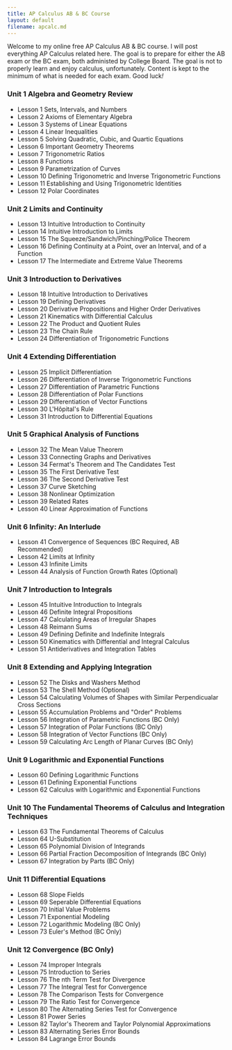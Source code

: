 ```yaml
---
title: AP Calculus AB & BC Course
layout: default
filename: apcalc.md
--- 
```


Welcome to my online free AP Calculus AB & BC course. I will post everything AP Calculus related here. The goal is to prepare for either the AB exam or the BC exam, both administed by College Board. The goal is not to properly learn and enjoy calculus, unfortunately. Content is kept to the minimum of what is needed for each exam. Good luck<em>!</em>  

### Unit 1 Algebra and Geometry Review
- Lesson 1 Sets, Intervals, and Numbers
- Lesson 2 Axioms of Elementary Algebra
- Lesson 3 Systems of Linear Equations
- Lesson 4 Linear Inequalities
- Lesson 5 Solving Quadratic, Cubic, and Quartic Equations
- Lesson 6 Important Geometry Theorems
- Lesson 7 Trigonometric Ratios
- Lesson 8 Functions
- Lesson 9 Parametrization of Curves
- Lesson 10 Defining Trigonometric and Inverse Trigonometric Functions
- Lesson 11 Establishing and Using Trigonometric Identities
- Lesson 12 Polar Coordinates

### Unit 2 Limits and Continuity
- Lesson 13 Intuitive Introduction to Continuity
- Lesson 14 Intuitive Introduction to Limits
- Lesson 15 The Squeeze/Sandwich/Pinching/Police Theorem
- Lesson 16 Defining Continuity at a Point, over an Interval, and of a Function
- Lesson 17 The Intermediate and Extreme Value Theorems

### Unit 3 Introduction to Derivatives
- Lesson 18 Intuitive Introduction to Derivatives
- Lesson 19 Defining Derivatives
- Lesson 20 Derivative Propositions and Higher Order Derivatives
- Lesson 21 Kinematics with Differential Calculus
- Lesson 22 The Product and Quotient Rules
- Lesson 23 The Chain Rule
- Lesson 24 Differentiation of Trigonometric Functions

### Unit 4 Extending Differentiation
- Lesson 25 Implicit Differentiation
- Lesson 26 Differentiation of Inverse Trigonometric Functions
- Lesson 27 Differentiation of Parametric Functions
- Lesson 28 Differentiation of Polar Functions
- Lesson 29 Differentiation of Vector Functions
- Lesson 30 L'H&ocirc;pital's Rule
- Lesson 31 Introduction to Differential Equations

### Unit 5 Graphical Analysis of Functions
- Lesson 32 The Mean Value Theorem
- Lesson 33 Connecting Graphs and Derivatives
- Lesson 34 Fermat's Theorem and The Candidates Test
- Lesson 35 The First Derivative Test
- Lesson 36 The Second Derivative Test
- Lesson 37 Curve Sketching
- Lesson 38 Nonlinear Optimization
- Lesson 39 Related Rates
- Lesson 40 Linear Approximation of Functions

### Unit 6 Infinity: An Interlude
- Lesson 41 Convergence of Sequences (BC Required, AB Recommended)
- Lesson 42 Limits at Infinity
- Lesson 43 Infinite Limits
- Lesson 44 Analysis of Function Growth Rates (Optional)

### Unit 7 Introduction to Integrals
- Lesson 45 Intuitive Introduction to Integrals
- Lesson 46 Definite Integral Propositions
- Lesson 47 Calculating Areas of Irregular Shapes
- Lesson 48 Reimann Sums
- Lesson 49 Defining Definite and Indefinite Integrals
- Lesson 50 Kinematics with Differential and Integral Calculus
- Lesson 51 Antiderivatives and Integration Tables

### Unit 8 Extending and Applying Integration
- Lesson 52 The Disks and Washers Method
- Lesson 53 The Shell Method (Optional)
- Lesson 54 Calculating Volumes of Shapes with Similar Perpendicualar Cross Sections
- Lesson 55 Accumulation Problems and "Order" Problems
- Lesson 56 Integration of Parametric Functions (BC Only)
- Lesson 57 Integration of Polar Functions (BC Only)
- Lesson 58 Integration of Vector Functions (BC Only)
- Lesson 59 Calculating Arc Length of Planar Curves (BC Only)

### Unit 9 Logarithmic and Exponential Functions
- Lesson 60 Defining Logarithmic Functions
- Lesson 61 Defining Exponential Functions
- Lesson 62 Calculus with Logarithmic and Exponential Functions

### Unit 10 The Fundamental Theorems of Calculus and Integration Techniques
- Lesson 63 The Fundamental Theorems of Calculus
- Lesson 64 U-Substitution
- Lesson 65 Polynomial Division of Integrands
- Lesson 66 Partial Fraction Decomposition of Integrands (BC Only)
- Lesson 67 Integration by Parts (BC Only)

### Unit 11 Differential Equations
- Lesson 68 Slope Fields
- Lesson 69 Seperable Differential Equations
- Lesson 70 Initial Value Problems
- Lesson 71 Exponential Modeling
- Lesson 72 Logarithmic Modeling (BC Only)
- Lesson 73 Euler's Method (BC Only)

### Unit 12 Convergence (BC Only)
- Lesson 74 Improper Integrals
- Lesson 75 Introduction to Series
- Lesson 76 The nth Term Test for Divergence
- Lesson 77 The Integral Test for Convergence
- Lesson 78 The Comparison Tests for Convergence
- Lesson 79 The Ratio Test for Convergence
- Lesson 80 The Alternating Series Test for Convergence
- Lesson 81 Power Series
- Lesson 82 Taylor's Theorem and Taylor Polynomial Approximations
- Lesson 83 Alternating Series Error Bounds
- Lesson 84 Lagrange Error Bounds
